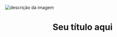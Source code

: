 ![descrição da imagem]([https://github.com/StagiFAM/Stagi/blob/main/images/logo.png])

<h1 align="center"> Seu título aqui </h1>
